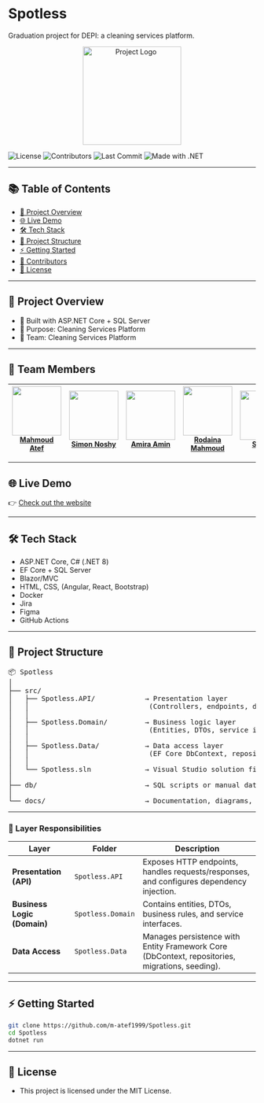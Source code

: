 # Spotless

Graduation project for DEPI: a cleaning services platform.

<p align="center">
  <img src="docs/spotless_logo.png" alt="Project Logo" width="200"/>
</p>

![License](https://img.shields.io/github/license/m-atef1999/Spotless)
![Contributors](https://img.shields.io/github/contributors/m-atef1999/Spotless)
![Last Commit](https://img.shields.io/github/last-commit/m-atef1999/Spotless)
![Made with .NET](https://img.shields.io/badge/Made%20with-.NET-blue)

---

## 📚 Table of Contents
- [📌 Project Overview](#-project-overview)
- [🌐 Live Demo](#-live-demo)
- [🛠 Tech Stack](#-tech-stack)
- [📂 Project Structure](#-project-structure)
- [⚡ Getting Started](#-getting-started)
- [👥 Contributors](#-team-members)
- [📄 License](#-license)

---

## 📌 Project Overview
- 🔧 Built with ASP.NET Core + SQL Server
- 🎯 Purpose: Cleaning Services Platform
- 👥 Team: Cleaning Services Platform

---

## 👥 Team Members

| <a href="https://github.com/m-atef1999"><img src="https://github.com/m-atef1999.png?size=100" width="100"/><br /><span style="font-size:14px;"><b>Mahmoud Atef</b></span></a> | <a href="https://github.com/simonnoshy"><img src="https://github.com/simonnoshy.png?size=100" width="100"/><br /><span style="font-size:14px;"><b>Simon Noshy</b></span></a> | <a href="https://github.com/amiraamin279-collab"><img src="https://github.com/amiraamin279-collab.png?size=100" width="100"/><br /><span style="font-size:14px;"><b>Amira Amin</b></span></a> | <a href="https://github.com/RodainaMahmoud"><img src="https://github.com/RodainaMahmoud.png?size=100" width="100"/><br /><span style="font-size:14px;"><b>Rodaina Mahmoud</b></span></a> | <a href="https://github.com/Shosha101"><img src="https://github.com/Shosha101.png?size=100" width="100"/><br /><span style="font-size:14px;"><b>Shosha</b></span></a> |
|---|---|---|---|---|


---

## 🌐 Live Demo
👉 [Check out the website](https://preview--quickclean-wash-wave.lovable.app/)

---

## 🛠 Tech Stack
- ASP.NET Core, C# (.NET 8)
- EF Core + SQL Server
- Blazor/MVC
- HTML, CSS, (Angular, React, Bootstrap)
- Docker
- Jira
- Figma
- GitHub Actions

---

## 📂 Project Structure

<pre>
📦 Spotless
│
├── src/
│   ├── Spotless.API/            → Presentation layer
│   │                             (Controllers, endpoints, dependency injection, Swagger setup)
│   │
│   ├── Spotless.Domain/         → Business logic layer
│   │                             (Entities, DTOs, service interfaces, validation, domain rules)
│   │
│   ├── Spotless.Data/           → Data access layer
│   │                             (EF Core DbContext, repositories, migrations, data seeding)
│   │
│   └── Spotless.sln             → Visual Studio solution file
│
├── db/                          → SQL scripts or manual database exports (optional)
│
└── docs/                        → Documentation, diagrams, and API usage notes
</pre>


---

### 🧠 Layer Responsibilities

| Layer | Folder | Description |
|-------|---------|-------------|
| **Presentation (API)** | `Spotless.API` | Exposes HTTP endpoints, handles requests/responses, and configures dependency injection. |
| **Business Logic (Domain)** | `Spotless.Domain` | Contains entities, DTOs, business rules, and service interfaces. |
| **Data Access** | `Spotless.Data` | Manages persistence with Entity Framework Core (DbContext, repositories, migrations, seeding). |


---

## ⚡ Getting Started

```bash
git clone https://github.com/m-atef1999/Spotless.git
cd Spotless
dotnet run
```
---
## 📄 License

- This project is licensed under the MIT License.
